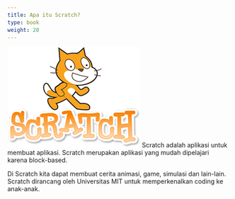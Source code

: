 ```yaml
---
title: Apa itu Scratch?
type: book
weight: 20
---
```


![](images/scratch-logo.png)
Scratch adalah aplikasi untuk membuat aplikasi. Scratch merupakan aplikasi yang mudah dipelajari karena block-based.

Di Scratch kita dapat membuat cerita animasi, game, simulasi dan lain-lain.
Scratch dirancang oleh Universitas MIT untuk memperkenalkan coding ke anak-anak.

